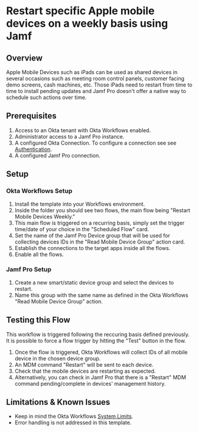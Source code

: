 # Restart specific Apple mobile devices on a weekly basis using Jamf
## Overview
Apple Mobile Devices such as iPads can be used as shared devices in several occasions such as meeting room control panels, customer facing demo screens, cash machines, etc. Those iPads need to restart from time to time to install pending updates and Jamf Pro doesn't offer a native way to schedule such actions over time.

## Prerequisites
1. Access to an Okta tenant with Okta Workflows enabled.
2. Administrator access to a Jamf Pro instance.
3. A configured Okta Connection. To configure a connection see see [Authentication](https://help.okta.com/wf/en-us/Content/Topics/Workflows/connector-reference/okta/overviews/authorization.htm).
4. A configured Jamf Pro connection.

## Setup
### Okta Workflows Setup
1. Install the template into your Workflows environment.
2. Inside the folder you should see two flows, the main flow being "Restart Mobile Devices Weekly."
3. This main flow is triggered on a recurring basis, simply set the trigger time/date of your choice in the "Scheduled Flow" card.
4. Set the name of the Jamf Pro Device group that will be used for collecting devices IDs in the "Read Mobile Device Group" action card.
4. Establish the connections to the target apps inside all the flows.
5. Enable all the flows.

### Jamf Pro Setup
1. Create a new smart/static device group and select the devices to restart.
2. Name this group with the same name as defined in the Okta Workflows "Read Mobile Device Group" action.

## Testing this Flow
This workflow is triggered following the reccuring basis defined previously. It is possible to force a flow trigger by hitting the "Test" button in the flow.

1. Once the flow is triggered, Okta Workflows will collect IDs of all mobile device in the chosen device group.
2. An MDM command "Restart" will be sent to each device.
3. Check that the mobile devices are restarting as expected.
4. Alternatively, you can check in Jamf Pro that there is a "Restart" MDM command pending/complete in devices' management history.

## Limitations & Known Issues
- Keep in mind the Okta Workflows [System Limits](https://help.okta.com/wf/en-us/Content/Topics/Workflows/workflows-system-limits.htm).
- Error handling is not addressed in this template.
